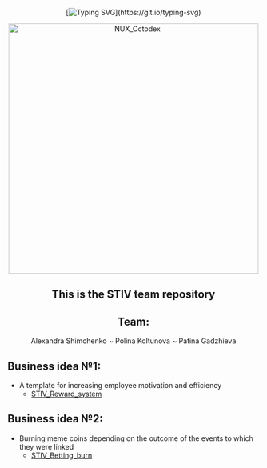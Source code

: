 <div align="center">

  [![Typing SVG](https://readme-typing-svg.herokuapp.com?font=Dela+Gothic+One&size=29&pause=1000&color=4B18A7&center=true&width=443&lines=Hello+World!)](https://git.io/typing-svg)

<img src="https://user-images.githubusercontent.com/74038190/212741999-016fddbd-617a-4448-8042-0ecf907aea25.gif" width="500" alt="NUX_Octodex">
 <h2>This is the STIV team repository<br/>
  </h2>
                                                  
  <h2>Team:</h2>
  Alexandra Shimchenko
  ~ Polina Koltunova
  ~ Patina Gadzhieva
</div>

## Business idea №1:
* A template for increasing employee motivation and efficiency
    * [STIV_Reward_system](https://docs.google.com/document/d/1fVD05gVLwyr2VAlFQSx6OoY2Id7QUxb5h3NdTvrj59Y/edit)
  
## Business idea №2:
* Burning meme coins depending on the outcome of the events to which they were linked
    * [STIV_Betting_burn](https://docs.google.com/document/d/13U9ayck8A3IGyI_10-RUWrE6VRxuhAtKPUhskDOaLVc/edit)
